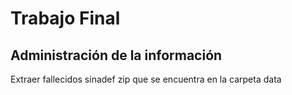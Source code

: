 # Trabajo Final
## Administración de la información
Extraer fallecidos sinadef zip que se encuentra en la carpeta data
